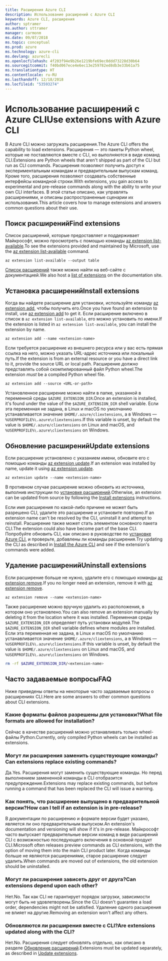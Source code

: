 ```yaml
---
title: Расширения Azure CLI
description: Использование расширений с Azure CLI
keywords: Azure CLI, расширения
author: sptramer
ms.author: sttramer
manager: carmonm
ms.date: 09/07/2018
ms.topic: conceptual
ms.prod: azure
ms.technology: azure-cli
ms.devlang: azurecli
ms.openlocfilehash: 4f203f94e9b26e1219bfe69ec0ddd73228d30b64
ms.sourcegitcommit: f40bd067ece4e6ec13e259782ed8db3e33b61a75
ms.translationtype: HT
ms.contentlocale: ru-RU
ms.lasthandoff: 12/18/2018
ms.locfileid: "53593274"
---
```

# <a name="use-extensions-with-azure-cli"></a><span data-ttu-id="45781-104">Использование расширений с Azure CLI</span><span class="sxs-lookup"><span data-stu-id="45781-104">Use extensions with Azure CLI</span></span> 

<span data-ttu-id="45781-105">В Azure CLI можно загружать расширения.</span><span class="sxs-lookup"><span data-stu-id="45781-105">The Azure CLI offers the capability to load extensions.</span></span> <span data-ttu-id="45781-106">Расширения — это пакеты Python wheel, которые не поставляются вместе с CLI, но выполняются в виде команд CLI.</span><span class="sxs-lookup"><span data-stu-id="45781-106">Extensions are Python wheels that aren't shipped as part of the CLI but run as CLI commands.</span></span>
<span data-ttu-id="45781-107">Расширения позволяют получить доступ к экспериментальным командам и предварительным выпускам команд. Кроме того, расширения позволяют создавать собственные интерфейсы командной строки.</span><span class="sxs-lookup"><span data-stu-id="45781-107">With extensions, you gain access to experimental and pre-release commands along with the ability to write your own CLI interfaces.</span></span> <span data-ttu-id="45781-108">В этой статье описано, как управлять расширениями, и описаны распространенные сценарии их использования.</span><span class="sxs-lookup"><span data-stu-id="45781-108">This article covers how to manage extensions and answers common questions about their use.</span></span>

## <a name="find-extensions"></a><span data-ttu-id="45781-109">Поиск расширений</span><span class="sxs-lookup"><span data-stu-id="45781-109">Find extensions</span></span>

<span data-ttu-id="45781-110">Список расширений, которые предоставляет и поддерживает Майкрософт, можно просмотреть с помощью команды [az extension list-available](/cli/azure/extension#az-extension-list-available).</span><span class="sxs-lookup"><span data-stu-id="45781-110">To see the extensions provided and maintained by Microsoft, use the [az extension list-available](/cli/azure/extension#az-extension-list-available) command.</span></span>

```azurecli-interactive
az extension list-available --output table
```

<span data-ttu-id="45781-111">[Список расширений](azure-cli-extensions-list.md) также можно найти на веб-сайте с документацией.</span><span class="sxs-lookup"><span data-stu-id="45781-111">We also host a [list of extensions](azure-cli-extensions-list.md) on the documentation site.</span></span>

## <a name="install-extensions"></a><span data-ttu-id="45781-112">Установка расширений</span><span class="sxs-lookup"><span data-stu-id="45781-112">Install extensions</span></span>

<span data-ttu-id="45781-113">Когда вы найдете расширение для установки, используйте команду [az extension add](https://docs.microsoft.com/cli/azure/extension#az-extension-add), чтобы получить его.</span><span class="sxs-lookup"><span data-stu-id="45781-113">Once you have found an extension to install, use [az extension add](https://docs.microsoft.com/cli/azure/extension#az-extension-add) to get it.</span></span> <span data-ttu-id="45781-114">Если расширение включено в список в `az extension list-available`, его можно установить по имени.</span><span class="sxs-lookup"><span data-stu-id="45781-114">If the extension is listed in `az extension list-available`, you can install the extension by name.</span></span>

```azurecli-interactive
az extension add --name <extension-name>
```

<span data-ttu-id="45781-115">Если требуется расширение из внешнего ресурса или у вас есть прямая ссылка на него, можно указать URL-адрес источника или локальный путь.</span><span class="sxs-lookup"><span data-stu-id="45781-115">If the extension is from an external resource or you have a direct link to it, provide the source URL or local path.</span></span> <span data-ttu-id="45781-116">Расширение _должно_ представлять собой скомпилированный файл Python wheel.</span><span class="sxs-lookup"><span data-stu-id="45781-116">The extension _must_ be a compiled Python wheel file.</span></span>

```azurecli-interactive
az extension add --source <URL-or-path>
```

<span data-ttu-id="45781-117">Установленное расширение можно найти в папке, указанной в переменной среды `$AZURE_EXTENSION_DIR`.</span><span class="sxs-lookup"><span data-stu-id="45781-117">Once an extension is installed, it's found under the value of the `$AZURE_EXTENSION_DIR` shell variable.</span></span> <span data-ttu-id="45781-118">Если эта переменная не задана, в Linux и macOS по умолчанию устанавливается значение `$HOME/.azure/cliextensions`, а в Windows — `%USERPROFILE%\.azure\cliextensions`.</span><span class="sxs-lookup"><span data-stu-id="45781-118">If this variable is unset, by default the value is `$HOME/.azure/cliextensions` on Linux and macOS, and `%USERPROFILE%\.azure\cliextensions` on Windows.</span></span>

## <a name="update-extensions"></a><span data-ttu-id="45781-119">Обновление расширений</span><span class="sxs-lookup"><span data-stu-id="45781-119">Update extensions</span></span>

<span data-ttu-id="45781-120">Если расширение установлено с указанием имени, обновите его с помощью команды [az extension update](https://docs.microsoft.com/cli/azure/extension#az-extension-update).</span><span class="sxs-lookup"><span data-stu-id="45781-120">If an extension was installed by name, update it using [az extension update](https://docs.microsoft.com/cli/azure/extension#az-extension-update).</span></span>

```azurecli-interactive
az extension update --name <extension-name>
```

<span data-ttu-id="45781-121">В противном случае расширение можно обновить из источника, выполнив инструкции по [установке расширений](#install-extensions).</span><span class="sxs-lookup"><span data-stu-id="45781-121">Otherwise, an extension can be updated from source by following the [Install extensions](#install-extensions) instructions.</span></span>

<span data-ttu-id="45781-122">Если имя расширения по какой-либо причине не может быть разрешено CLI, удалите это расширение и установите повторно.</span><span class="sxs-lookup"><span data-stu-id="45781-122">If an extension name can't be resolved by the CLI, uninstall it and attempt to reinstall.</span></span> <span data-ttu-id="45781-123">Расширение также может стать элементом основного пакета CLI.</span><span class="sxs-lookup"><span data-stu-id="45781-123">The extension could also have become part of the base CLI.</span></span>
<span data-ttu-id="45781-124">Попробуйте обновить CLI, как описано в руководстве по [установке Azure CLI](install-azure-cli.md), и проверьте, добавлены ли команды расширения.</span><span class="sxs-lookup"><span data-stu-id="45781-124">Try updating the CLI as described in [Install the Azure CLI](install-azure-cli.md) and see if the extension's commands were added.</span></span>

## <a name="uninstall-extensions"></a><span data-ttu-id="45781-125">Удаление расширений</span><span class="sxs-lookup"><span data-stu-id="45781-125">Uninstall extensions</span></span>

<span data-ttu-id="45781-126">Если расширение больше не нужно, удалите его с помощью команды [az extension remove](https://docs.microsoft.com/cli/azure/extension#az-extension-remove).</span><span class="sxs-lookup"><span data-stu-id="45781-126">If you no longer need an extension, remove it with [az extension remove](https://docs.microsoft.com/cli/azure/extension#az-extension-remove).</span></span>

```azurecli-interactive
az extension remove --name <extension-name>
```

<span data-ttu-id="45781-127">Также расширение можно вручную удалить из расположения, в котором оно установлено.</span><span class="sxs-lookup"><span data-stu-id="45781-127">You can also remove an extension manually by deleting it from the location where it was installed.</span></span> <span data-ttu-id="45781-128">Переменная среды `$AZURE_EXTENSION_DIR` определяет путь установки модулей.</span><span class="sxs-lookup"><span data-stu-id="45781-128">The `$AZURE_EXTENSION_DIR` shell variable defines where modules are installed.</span></span>
<span data-ttu-id="45781-129">Если эта переменная не задана, в Linux и macOS по умолчанию устанавливается значение `$HOME/.azure/cliextensions`, а в Windows — `%USERPROFILE%\.azure\cliextensions`.</span><span class="sxs-lookup"><span data-stu-id="45781-129">If this variable is unset, by default the value is `$HOME/.azure/cliextensions` on Linux and macOS, and `%USERPROFILE%\.azure\cliextensions` on Windows.</span></span>

```bash
rm -rf $AZURE_EXTENSION_DIR/<extension-name>
```

## <a name="faq"></a><span data-ttu-id="45781-130">Часто задаваемые вопросы</span><span class="sxs-lookup"><span data-stu-id="45781-130">FAQ</span></span>

<span data-ttu-id="45781-131">Ниже приведены ответы на некоторые часто задаваемые вопросы о расширениях CLI.</span><span class="sxs-lookup"><span data-stu-id="45781-131">Here are some answers to other common questions about CLI extensions.</span></span>

### <a name="what-file-formats-are-allowed-for-installation"></a><span data-ttu-id="45781-132">Какие форматы файлов разрешены для установки?</span><span class="sxs-lookup"><span data-stu-id="45781-132">What file formats are allowed for installation?</span></span>

<span data-ttu-id="45781-133">Сейчас в качестве расширений можно устанавливать только wheel-файлы Python.</span><span class="sxs-lookup"><span data-stu-id="45781-133">Currently, only compiled Python wheels can be installed as extensions.</span></span>

### <a name="can-extensions-replace-existing-commands"></a><span data-ttu-id="45781-134">Могут ли расширения заменить существующие команды?</span><span class="sxs-lookup"><span data-stu-id="45781-134">Can extensions replace existing commands?</span></span>

<span data-ttu-id="45781-135">Да.</span><span class="sxs-lookup"><span data-stu-id="45781-135">Yes.</span></span> <span data-ttu-id="45781-136">Расширения могут заменить существующие команды. Но перед выполнением замененной команды в CLI отобразится предупреждение.</span><span class="sxs-lookup"><span data-stu-id="45781-136">Extensions may replace existing commands, but before running a command that has been replaced the CLI will issue a warning.</span></span>

### <a name="how-can-i-tell-if-an-extension-is-in-pre-release"></a><span data-ttu-id="45781-137">Как понять, что расширение выпущено в предварительной версии?</span><span class="sxs-lookup"><span data-stu-id="45781-137">How can I tell if an extension is in pre-release?</span></span>

<span data-ttu-id="45781-138">В документации по расширению и формате версии будет указано, является ли оно предварительным выпуском.</span><span class="sxs-lookup"><span data-stu-id="45781-138">An extension's documentation and versioning will show if it's in pre-release.</span></span> <span data-ttu-id="45781-139">Майкрософт часто выпускает предварительные версии команд в виде расширений CLI с возможностью последующего включения в основной продукт CLI.</span><span class="sxs-lookup"><span data-stu-id="45781-139">Microsoft often releases preview commands as CLI extensions, with the option of moving them into the main CLI product later.</span></span> <span data-ttu-id="45781-140">Когда команды больше не являются расширениями, старое расширение следует удалить.</span><span class="sxs-lookup"><span data-stu-id="45781-140">When commands are moved out of extensions, the old extension should be uninstalled.</span></span> 

### <a name="can-extensions-depend-upon-each-other"></a><span data-ttu-id="45781-141">Могут ли расширения зависеть друг от друга?</span><span class="sxs-lookup"><span data-stu-id="45781-141">Can extensions depend upon each other?</span></span>

<span data-ttu-id="45781-142"> Нет.</span><span class="sxs-lookup"><span data-stu-id="45781-142">No.</span></span> <span data-ttu-id="45781-143">Так как CLI не гарантирует порядок загрузки, зависимости могут быть не удовлетворены.</span><span class="sxs-lookup"><span data-stu-id="45781-143">Since the CLI doesn't guarantee a load order, dependencies might not be satisfied.</span></span> <span data-ttu-id="45781-144">Удаление одного расширения не влияет на другие.</span><span class="sxs-lookup"><span data-stu-id="45781-144">Removing an extension won't affect any others.</span></span>

### <a name="are-extensions-updated-along-with-the-cli"></a><span data-ttu-id="45781-145">Обновляются ли расширения вместе с CLI?</span><span class="sxs-lookup"><span data-stu-id="45781-145">Are extensions updated along with the CLI?</span></span>

<span data-ttu-id="45781-146"> Нет.</span><span class="sxs-lookup"><span data-stu-id="45781-146">No.</span></span> <span data-ttu-id="45781-147">Расширения следует обновлять отдельно, как описано в разделе [Обновление расширений](#update-extensions).</span><span class="sxs-lookup"><span data-stu-id="45781-147">Extensions must be updated separately, as described in [Update extensions](#update-extensions).</span></span>

